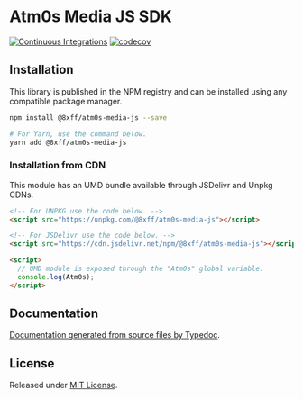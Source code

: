 # Atm0s Media JS SDK

[![Continuous Integrations](https://github.com/8xFF/media-sdk-js/actions/workflows/continuous-integrations.yaml/badge.svg?branch=main)](https://github.com/8xFF/media-sdk-js/actions/workflows/continuous-integrations.yaml)
[![codecov](https://codecov.io/gh/8xFF/atm0s-media-sdk-js/graph/badge.svg?token=7kSkd0P72m)](https://codecov.io/gh/8xFF/atm0s-media-sdk-js)


## Installation

This library is published in the NPM registry and can be installed using any compatible package manager.

```sh
npm install @8xff/atm0s-media-js --save

# For Yarn, use the command below.
yarn add @8xff/atm0s-media-js
```

### Installation from CDN

This module has an UMD bundle available through JSDelivr and Unpkg CDNs.

```html
<!-- For UNPKG use the code below. -->
<script src="https://unpkg.com/@8xff/atm0s-media-js"></script>

<!-- For JSDelivr use the code below. -->
<script src="https://cdn.jsdelivr.net/npm/@8xff/atm0s-media-js"></script>

<script>
  // UMD module is exposed through the "Atm0s" global variable.
  console.log(Atm0s);
</script>
```

## Documentation

[Documentation generated from source files by Typedoc](./docs/README.md).

## License

Released under [MIT License](./LICENSE).
